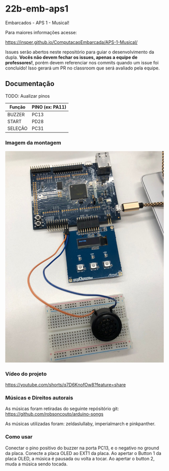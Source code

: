 # 22b-emb-aps1

Embarcados - APS 1 - Musical!

Para maiores informações acesse:

https://insper.github.io/ComputacaoEmbarcada/APS-1-Musical/

Issues serão abertos neste repositório para guiar o desenvolvimento
da dupla. **Vocês não devem fechar os issues, apenas a equipe de professores!**, porém devem referenciar nos commits quando um issue 
foi concluído! Isso gerará um PR no classroom que será avaliado pela equipe.

## Documentação

TODO: Aualizar pinos

| Função  | PINO (ex: PA11) |
|---------|-----------------|
| BUZZER  |       PC13      |
| START   |       PD28      |
| SELEÇÃO |       PC31      |

### Imagem da montagem

![alt text](https://github.com/insper-classroom/22b-emb-aps-efi/blob/main/img.jpeg)

### Vídeo do projeto

https://youtube.com/shorts/q7D6KnofOw8?feature=share

### Músicas e Direitos autorais

As músicas foram retiradas do seguinte repósitório git: https://github.com/robsoncouto/arduino-songs

As músicas utilizadas foram:
zeldaslullaby, imperialmarch e pinkpanther.

### Como usar

Conectar o pino positivo do buzzer na porta PC13, e o negativo no ground da placa. Conecte a placa OLED ao EXT1 da placa. Ao apertar o Button 1 da placa OLED, a música é pausada ou volta a tocar. Ao apertar o button 2, muda a música sendo tocada.
